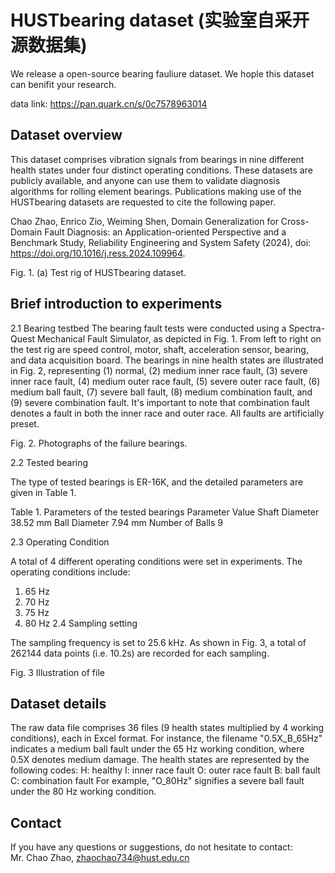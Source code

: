 # HUSTbearing dataset (实验室自采开源数据集)

We release a open-source bearing fauliure dataset. We hople this dataset can benifit your research.

data link: https://pan.quark.cn/s/0c7578963014

## Dataset overview


This dataset comprises vibration signals from bearings in nine different health states under four distinct operating conditions. These datasets are publicly available, and anyone can use them to validate diagnosis algorithms for rolling element bearings. Publications making use of the HUSTbearing datasets are requested to cite the following paper.

Chao Zhao, Enrico Zio, Weiming Shen, Domain Generalization for Cross-Domain Fault Diagnosis: an Application-oriented Perspective and a Benchmark Study, Reliability Engineering and System Safety (2024), doi: https://doi.org/10.1016/j.ress.2024.109964.

 
Fig. 1. (a) Test rig of HUSTbearing dataset.

## Brief introduction to experiments

2.1	Bearing testbed
The bearing fault tests were conducted using a Spectra-Quest Mechanical Fault Simulator, as depicted in Fig. 1. From left to right on the test rig are speed control, motor, shaft, acceleration sensor, bearing, and data acquisition board. 
The bearings in nine health states are illustrated in Fig. 2, representing (1) normal, (2) medium inner race fault, (3) severe inner race fault, (4) medium outer race fault, (5) severe outer race fault, (6) medium ball fault, (7) severe ball fault, (8) medium combination fault, and (9) severe combination fault. 
It's important to note that combination fault denotes a fault in both the inner race and outer race. All faults are artificially preset.

 
Fig. 2. Photographs of the failure bearings.

2.2	Tested bearing

The type of tested bearings is ER-16K, and the detailed parameters are given in Table 1.

Table 1. Parameters of the tested bearings
Parameter	Value
Shaft Diameter	38.52 mm
Ball Diameter	7.94 mm
Number of Balls	9

2.3	Operating Condition

A total of 4 different operating conditions were set in experiments. The operating conditions include:
1) 65 Hz
2) 70 Hz
3) 75 Hz
4) 80 Hz
2.4	Sampling setting
   
The sampling frequency is set to 25.6 kHz. As shown in Fig. 3, a total of 262144 data points (i.e. 10.2s) are recorded for each sampling.
 
Fig. 3 Illustration of file
## Dataset details
The raw data file comprises 36 files (9 health states multiplied by 4 working conditions), each in Excel format.
For instance, the filename "0.5X_B_65Hz" indicates a medium ball fault under the 65 Hz working condition, where 0.5X denotes medium damage.
The health states are represented by the following codes:
H: healthy
I: inner race fault
O: outer race fault
B: ball fault
C: combination fault
For example, "O_80Hz" signifies a severe ball fault under the 80 Hz working condition.
## Contact
If you have any questions or suggestions, do not hesitate to contact:  
Mr. Chao Zhao, zhaochao734@hust.edu.cn
